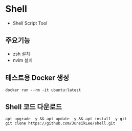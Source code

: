 # Shell
- Shell Script Tool

## 주요기능
- zsh 설치
- nvim 설치

## 테스트용 Docker 생성
```
docker run --rm -it ubuntu:latest
```

## Shell 코드 다운로드
```
apt upgrade -y && apt update -y && apt install -y git
git clone https://github.com/JunsikLee/shell.git
```
